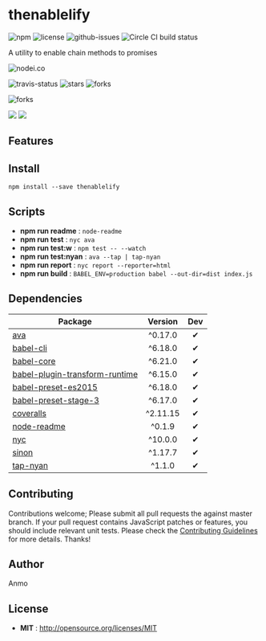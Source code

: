 # thenablelify

![npm](https://img.shields.io/npm/v/thenablelify.svg) ![license](https://img.shields.io/npm/l/thenablelify.svg) ![github-issues](https://img.shields.io/github/issues/Anmo/thenablelify.svg)  ![Circle CI build status](https://circleci.com/gh/Anmo/thenablelify.svg?style=svg)

A utility to enable chain methods to promises

![nodei.co](https://nodei.co/npm/thenablelify.png?downloads=true&downloadRank=true&stars=true)

![travis-status](https://img.shields.io/travis/Anmo/thenablelify.svg)
![stars](https://img.shields.io/github/stars/Anmo/thenablelify.svg)
![forks](https://img.shields.io/github/forks/Anmo/thenablelify.svg)

![forks](https://img.shields.io/github/forks/Anmo/thenablelify.svg)

![](https://david-dm.org/Anmo/thenablelify/status.svg)
![](https://david-dm.org/Anmo/thenablelify/dev-status.svg)

## Features


## Install

`npm install --save thenablelify`


## Scripts

 - **npm run readme** : `node-readme`
 - **npm run test** : `nyc ava`
 - **npm run test:w** : `npm test -- --watch`
 - **npm run test:nyan** : `ava --tap | tap-nyan`
 - **npm run report** : `nyc report --reporter=html`
 - **npm run build** : `BABEL_ENV=production babel --out-dir=dist index.js`

## Dependencies

Package | Version | Dev
--- |:---:|:---:
[ava](https://www.npmjs.com/package/ava) | ^0.17.0 | ✔
[babel-cli](https://www.npmjs.com/package/babel-cli) | ^6.18.0 | ✔
[babel-core](https://www.npmjs.com/package/babel-core) | ^6.21.0 | ✔
[babel-plugin-transform-runtime](https://www.npmjs.com/package/babel-plugin-transform-runtime) | ^6.15.0 | ✔
[babel-preset-es2015](https://www.npmjs.com/package/babel-preset-es2015) | ^6.18.0 | ✔
[babel-preset-stage-3](https://www.npmjs.com/package/babel-preset-stage-3) | ^6.17.0 | ✔
[coveralls](https://www.npmjs.com/package/coveralls) | ^2.11.15 | ✔
[node-readme](https://www.npmjs.com/package/node-readme) | ^0.1.9 | ✔
[nyc](https://www.npmjs.com/package/nyc) | ^10.0.0 | ✔
[sinon](https://www.npmjs.com/package/sinon) | ^1.17.7 | ✔
[tap-nyan](https://www.npmjs.com/package/tap-nyan) | ^1.1.0 | ✔


## Contributing

Contributions welcome; Please submit all pull requests the against master branch. If your pull request contains JavaScript patches or features, you should include relevant unit tests. Please check the [Contributing Guidelines](contributng.md) for more details. Thanks!

## Author

Anmo

## License

 - **MIT** : http://opensource.org/licenses/MIT
